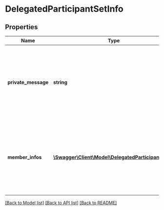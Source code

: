 # DelegatedParticipantSetInfo

## Properties
Name | Type | Description | Notes
------------ | ------------- | ------------- | -------------
**private_message** | **string** | Participant set&#39;s private message - all participants in the set will receive the same message. This cannot be changed as part of the PUT call. | [optional] 
**member_infos** | [**\Swagger\Client\Model\DelegatedParticipantInfo[]**](DelegatedParticipantInfo.md) | Array of ParticipantInfo objects, containing participant-specific data (e.g. email). All participants in the array belong to the same set | [optional] 

[[Back to Model list]](../README.md#documentation-for-models) [[Back to API list]](../README.md#documentation-for-api-endpoints) [[Back to README]](../README.md)


